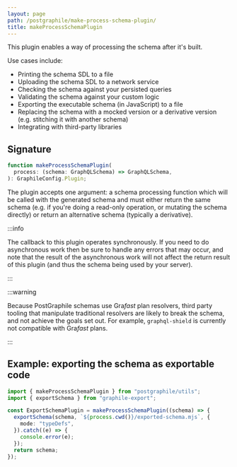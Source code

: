 ```yaml
---
layout: page
path: /postgraphile/make-process-schema-plugin/
title: makeProcessSchemaPlugin
---
```


This plugin enables a way of processing the schema after it's built.

Use cases include:

- Printing the schema SDL to a file
- Uploading the schema SDL to a network service
- Checking the schema against your persisted queries
- Validating the schema against your custom logic
- Exporting the executable schema (in JavaScript) to a file
- Replacing the schema with a mocked version or a derivative version (e.g.
  stitching it with another schema)
- Integrating with third-party libraries

## Signature

```ts
function makeProcessSchemaPlugin(
  process: (schema: GraphQLSchema) => GraphQLSchema,
): GraphileConfig.Plugin;
```

The plugin accepts one argument: a schema processing function which will be
called with the generated schema and must either return the same schema (e.g. if
you're doing a read-only operation, or mutating the schema directly) or return
an alternative schema (typically a derivative).

:::info

The callback to this plugin operates synchronously. If you need to do
asynchronous work then be sure to handle any errors that may occur, and note
that the result of the asynchronous work will not affect the return result of
this plugin (and thus the schema being used by your server).

:::

:::warning

Because PostGraphile schemas use Gra*fast* plan resolvers, third party tooling
that manipulate traditional resolvers are likely to break the schema, and not
achieve the goals set out. For example, `graphql-shield` is currently not
compatible with Gra*fast* plans.

:::

## Example: exporting the schema as exportable code

```ts
import { makeProcessSchemaPlugin } from "postgraphile/utils";
import { exportSchema } from "graphile-export";

const ExportSchemaPlugin = makeProcessSchemaPlugin((schema) => {
  exportSchema(schema, `${process.cwd()}/exported-schema.mjs`, {
    mode: "typeDefs",
  }).catch((e) => {
    console.error(e);
  });
  return schema;
});
```
